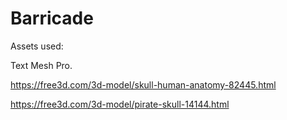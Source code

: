 # Barricade

Assets used:

Text Mesh Pro. 

https://free3d.com/3d-model/skull-human-anatomy-82445.html

https://free3d.com/3d-model/pirate-skull-14144.html
